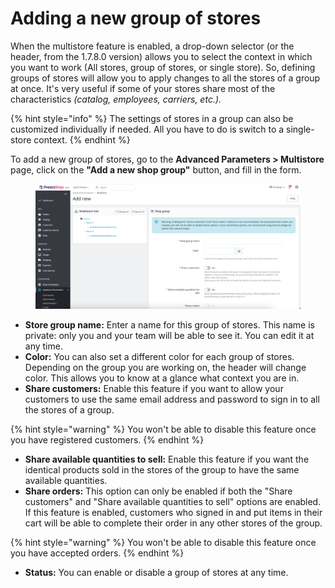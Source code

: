 # Adding a new group of stores

When the multistore feature is enabled, a drop-down selector (or the header, from the 1.7.8.0 version) allows you to select the context in which you want to work (All stores, group of stores, or single store). So, defining groups of stores will allow you to apply changes to all the stores of a group at once. It's very useful if some of your stores share most of the characteristics _(catalog, employees, carriers, etc.)._&#x20;

{% hint style="info" %}
The settings of stores in a group can also be customized individually if needed. All you have to do is switch to a single-store context. &#x20;
{% endhint %}

To add a new group of stores, go to the **Advanced Parameters > Multistore** page, click on the **"Add a new shop group"** button, and fill in the form.

<figure><img src="../../../.gitbook/assets/image (25).png" alt=""><figcaption></figcaption></figure>

* **Store group name:** Enter a name for this group of stores. This name is private: only you and your team will be able to see it. You can edit it at any time.
* **Color:** You can also set a different color for each group of stores. Depending on the group you are working on, the header will change color. This allows you to know at a glance what context you are in.
* **Share customers:** Enable this feature if you want to allow your customers to use the same email address and password to sign in to all the stores of a group.

{% hint style="warning" %}
You won't be able to disable this feature once you have registered customers.&#x20;
{% endhint %}

* **Share available quantities to sell:** Enable this feature if you want the identical products sold in the stores of the group to have the same available quantities.&#x20;
* **Share orders:** This option can only be enabled if both the "Share customers" and "Share available quantities to sell" options are enabled. If this feature is enabled, customers who signed in and put items in their cart will be able to complete their order in any other stores of the group.

{% hint style="warning" %}
You won't be able to disable this feature once you have accepted orders.&#x20;
{% endhint %}

* **Status:** You can enable or disable a group of stores at any time.
